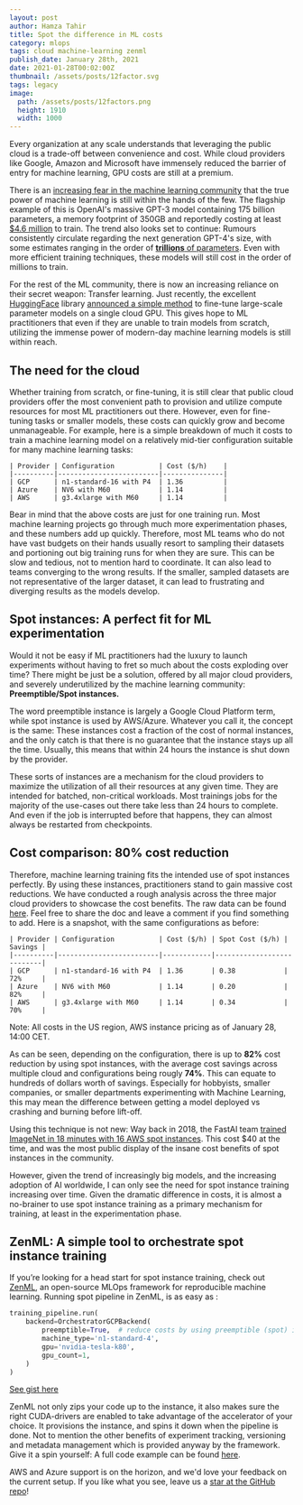 ```yaml
---
layout: post
author: Hamza Tahir
title: Spot the difference in ML costs
category: mlops
tags: cloud machine-learning zenml
publish_date: January 28th, 2021
date: 2021-01-28T00:02:00Z
thumbnail: /assets/posts/12factor.svg
tags: legacy
image:
  path: /assets/posts/12factors.png
  height: 1910
  width: 1000
---
```


Every organization at any scale understands that leveraging the public cloud is a trade-off between convenience and
cost. While cloud providers like Google, Amazon and Microsoft have immensely reduced the barrier of entry for
machine learning, GPU costs are still at a premium.

There is an [increasing fear in the machine learning community](https://venturebeat.com/2020/06/01/ai-machine-learning-openai-gpt-3-size-isnt-everything/)
that the true power of machine learning is still within the hands of the few.
The flagship example of this is OpenAI's massive GPT-3 model containing 175 billion parameters, a memory footprint of
350GB and reportedly costing at least [$4.6 million](https://lambdalabs.com/blog/demystifying-gpt-3/) to train.
The trend also looks set to continue: Rumours consistently circulate regarding the next generation GPT-4's size, with some estimates ranging in the order of
[**trillions** of parameters](https://www.metaculus.com/questions/4852/how-many-parameters-will-gpt-4-have-if-it-is-released-in-billions-of-parameters/).
Even with more efficient training techniques, these models will still cost in the order of millions to train.

For the rest of the ML community, there is now an increasing reliance on their secret weapon: Transfer learning. Just recently,
the excellent [HuggingFace](https://huggingface.co/) library [announced a simple method](https://twitter.com/huggingface/status/1351560093658198022)
to fine-tune large-scale parameter models on a single cloud GPU. This gives hope to ML practitioners that even if they
are unable to train models from scratch, utilizing the immense power of modern-day
machine learning models is still within reach.

## The need for the cloud

Whether training from scratch, or fine-tuning, it is still clear that public cloud providers offer the most convenient
path to provision and utilize compute resources for most ML practitioners out there. However, even for fine-tuning tasks or
smaller models, these costs can quickly grow and become unmanageable. For example, here is a simple breakdown of much
it costs to train a machine learning model on a relatively mid-tier configuration suitable for many machine learning tasks:

```
| Provider | Configuration           | Cost ($/h)    |
|----------|-------------------------|---------------|
| GCP      | n1-standard-16 with P4  | 1.36          |
| Azure    | NV6 with M60            | 1.14          |
| AWS      | g3.4xlarge with M60     | 1.14          |
```

Bear in mind that the above costs are just for one training run. Most machine learning projects go through much more
experimentation phases, and these numbers add up quickly. Therefore, most ML teams who do not have vast budgets on their
hands usually resort to sampling their datasets and portioning out big training runs for when they are sure.
This can be slow and tedious, not to mention hard to coordinate. It can also lead to teams converging to the wrong
results. If the smaller, sampled datasets are not representative of the larger dataset, it can lead to frustrating and diverging
results as the models develop.

## Spot instances: A perfect fit for ML experimentation

Would it not be easy if ML practitioners had the luxury to launch experiments without having to fret so much about the
costs exploding over time? There might be just be a solution, offered by all major cloud providers, and severely underutilized
by the machine learning community: **Preemptible/Spot instances.**

The word preemptible instance is largely a Google Cloud Platform term, while spot instance is used by AWS/Azure. Whatever you call it,
the concept is the same: These instances cost a fraction of the cost of normal instances, and the only catch is that there is no
guarantee that the instance stays up all the time. Usually, this means that within 24 hours the instance is shut down by the provider.

These sorts of instances are a mechanism for the cloud providers to maximize the utilization of all their resources at any
given time. They are intended for batched, non-critical workloads.
Most trainings jobs for the majority of the use-cases out there take less than 24 hours to complete. And even if the
job is interrupted before that happens, they can almost always be restarted from checkpoints.

## Cost comparison: 80% cost reduction

Therefore, machine learning training fits the intended use of spot instances perfectly.
By using these instances, practitioners stand to gain massive cost reductions. We have conducted a rough analysis
across the three major cloud providers to showcase the cost benefits. The raw data can be found [here](https://docs.google.com/spreadsheets/d/1wErQviA3sI22fh3BscO4CMJyg6w1Qqi468O1bCxUFhc/edit?usp=sharing).
Feel free to share the doc and leave a comment if you find something to add. Here is a snapshot, with the same configurations as before:

```
| Provider | Configuration           | Cost ($/h) | Spot Cost ($/h) | Savings |
|----------|-------------------------|------------|---------------------------|
| GCP      | n1-standard-16 with P4  | 1.36       | 0.38            | 72%     |
| Azure    | NV6 with M60            | 1.14       | 0.20            | 82%     |
| AWS      | g3.4xlarge with M60     | 1.14       | 0.34            | 70%     |
```

Note: All costs in the US region, AWS instance pricing as of January 28, 14:00 CET.

As can be seen, depending on the configuration, there is up to **82%** cost reduction by using spot instances, with the
average cost savings across multiple cloud and configurations being rougly **74%**. This can equate to hundreds of dollars worth of
savings. Especially for hobbyists, smaller companies, or smaller departments experimenting with
Machine Learning, this may mean the difference between getting a model deployed vs crashing and burning before lift-off.

Using this technique is not new: Way back in 2018, the FastAI team [trained ImageNet in 18 minutes with 16 AWS spot
instances](https://www.fast.ai/2018/08/10/fastai-diu-imagenet/). This cost $40 at the time, and was the most public
display of the insane cost benefits of spot instances in the community.

However, given the trend of increasingly big models, and the increasing adoption of AI worldwide, I can only see the
need for spot instance training increasing over time. Given the dramatic difference in costs, it is almost a no-brainer
to use spot instance training as a primary mechanism for training, at least in the experimentation phase.

## ZenML: A simple tool to orchestrate spot instance training

If you’re looking for a head start for spot instance training, check out [ZenML](https://github.com/zenml-io/zenml),
an open-source MLOps framework for reproducible machine learning. Running spot pipeline in ZenML, is as easy as :

```python
training_pipeline.run(
    backend=OrchestratorGCPBackend(
        preemptible=True,  # reduce costs by using preemptible (spot) instances
        machine_type='n1-standard-4',
        gpu='nvidia-tesla-k80',
        gpu_count=1,
    )
)
```

[See gist here](https://gist.github.com/htahir1/62dc4baa12560e8b88ce156f76aaab5f)

ZenML not only zips your code up to the instance, it also makes sure the right CUDA-drivers are enabled to take advantage of the
accelerator of your choice. It provisions the instance, and spins it down when the pipeline is done. Not to mention the other benefits of
experiment tracking, versioning and metadata management which is
provided anyway by the framework. Give it a spin yourself: A full code example can be found [here](https://github.com/zenml-io/zenml/tree/main/examples).

AWS and Azure support is on the horizon, and we'd love your feedback on the current setup. If you like what you see,
leave us a [star at the GitHub repo](https://github.com/zenml-io/zenml)!
